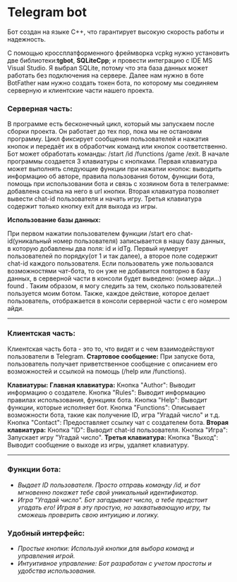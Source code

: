 # Telegram bot 
Бот создан на языке C++, что гарантирует высокую скорость работы и надежность.

С помощью кроссплатформенного фреймворка vcpkg нужно установить две библиотеки:**tgbot**, **SQLiteCpp**; и провести интеграцию с IDE MS Visual Studio.
Я выбрал SQLite, потому что эта база данных может работать без подключения на сервере.
Далее нам нужно в боте BotFather нам нужно создать токен бота, по которому мы соединяем серверную и клиентские части нашего проекта.

### Серверная часть:
В программе есть бесконечный цикл, который мы запускаем после сборки проекта. Он работает до тех пор, пока мы не остановим программу. Цикл фиксирует сообщения пользователей и нажатия кнопок и передаёт их в обработчик команд или кнопок соответственно. Бот может обработать команды: /start /id /functions /game /exit. В начале программы создается 3 клавиатуры с кнопками. Первая клавиатура может выполнять следующие функции при нажатии кнопок: выводить информацию об авторе, правила пользования ботом, функции бота, помощь при использовании бота и связь с хозяином бота в телеграмме: добавлена ссылка на него в url кнопки. Вторая клавиатура позволяет вывести chat-id пользователя и начать игру. Третья клавиатура содержит только кнопку exit для выхода из игры. 

**Использование базы данных:**

При первом нажатии пользователем функции /start его chat-id(уникальный номер пользователя) записывается в нашу базу данных, в которую добавлены два поля: id и idTg. Первый нумерует пользователей по порядку(от 1 и так далее), а второе поле содержит chat-id каждого пользователя. Если пользователь уже пользовался возможностями чат-бота, то он уже не добавится повторно в базу данных, в серверной части в консоли будет выведено: (номер айди...) found . Таким образом, я могу следить за тем, сколько пользователей пользуется моим ботом. Также, каждое действие, которое делает пользователь, отображается в консоли серверной части с его номером айди.

---

### Клиентская часть:
Клиентская часть бота - это то, что видят и с чем взаимодействуют пользователи в Telegram.
**Стартовое сообщение:** При запуске бота, пользователь получает приветственное сообщение с описанием его возможностей и ссылкой на помощь (/help или /functions). 

**Клавиатуры:**
     **Главная клавиатура:**
         Кнопка "Author": Выводит информацию о создателе.
         Кнопка "Rules": Выводит информацию правилах использования, функциях бота.
         Кнопка "Help": Выводит функции, которые исполняет бот.
         Кнопка "Functions": Описывает возможности бота, такие как получение ID, игра "Угадай число" и т.д.
         Кнопка "Contact": Предоставляет ссылку чат с создателем бота.
     **Вторая клавиатура:**
         Кнопка "ID": Выводит chat-id пользователя.
         Кнопка "Игра": Запускает игру "Угадай число".
     **Третья клавиатура:**
         Кнопка "Выход": Выводит сообщение о выходе из игры, удаляет клавиатуру.

---

### Функции бота:

- *Выдает ID пользователя. Просто отправь команду /id, и бот мгновенно покажет тебе свой уникальный идентификатор.*
- *Игра "Угадай число". Бот загадывает число, а тебе предстоит угадать его! Играя в эту простую, но захватывающую игру, ты сможешь проверить свою интуицию и логику.*

### Удобный интерфейс:

- *Простые кнопки: Используй кнопки для выбора команд и управления игрой.* 
- *Интуитивное управление: Бот разработан с учетом простоты и удобства использования.*











